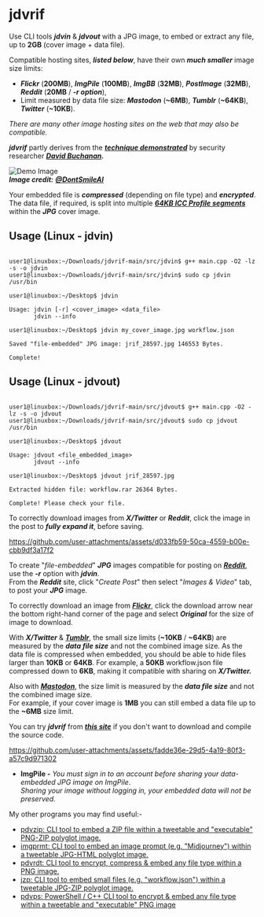 # jdvrif

Use CLI tools ***jdvin*** & ***jdvout*** with a JPG image, to embed or extract any file, up to **2GB** (cover image + data file).  

Compatible hosting sites, ***listed below***, have their own ***much smaller*** image size limits:
* ***Flickr*** (**200MB**), ***ImgPile*** (**100MB**), ***ImgBB*** (**32MB**), ***PostImage*** (**32MB**), ***Reddit*** (**20MB** / ***-r option***),
* Limit measured by data file size: ***Mastodon*** (**~6MB**), ***Tumblr*** (**~64KB**), ***Twitter*** (**~10KB**).
  
*There are many other image hosting sites on the web that may also be compatible.*  

***jdvrif*** partly derives from the ***[technique demonstrated](https://www.vice.com/en/article/bj4wxm/tiny-picture-twitter-complete-works-of-shakespeare-steganography)*** by security researcher ***[David Buchanan](https://www.da.vidbuchanan.co.uk/).*** 

![Demo Image](https://github.com/CleasbyCode/jdvrif/blob/main/demo_image/jrif_12272.jpg)  
***Image credit:*** [***@DontSmileAI***](https://x.com/DontSmileAI)

Your embedded file is ***compressed*** (depending on file type) and ***encrypted***.  
The data file, if required, is split into multiple [***64KB ICC Profile segments***](https://youtu.be/qduwJjtT-tY) within the ***JPG*** cover image.  
## Usage (Linux - jdvin)

```console

user1@linuxbox:~/Downloads/jdvrif-main/src/jdvin$ g++ main.cpp -O2 -lz -s -o jdvin
user1@linuxbox:~/Downloads/jdvrif-main/src/jdvin$ sudo cp jdvin /usr/bin

user1@linuxbox:~/Desktop$ jdvin 

Usage: jdvin [-r] <cover_image> <data_file>  
       jdvin --info

user1@linuxbox:~/Desktop$ jdvin my_cover_image.jpg workflow.json
  
Saved "file-embedded" JPG image: jrif_28597.jpg 146553 Bytes.

Complete!

```
## Usage (Linux - jdvout)

```console

user1@linuxbox:~/Downloads/jdvrif-main/src/jdvout$ g++ main.cpp -O2 -lz -s -o jdvout
user1@linuxbox:~/Downloads/jdvrif-main/src/jdvout$ sudo cp jdvout /usr/bin

user1@linuxbox:~/Desktop$ jdvout

Usage: jdvout <file_embedded_image>
       jdvout --info
        
user1@linuxbox:~/Desktop$ jdvout jrif_28597.jpg

Extracted hidden file: workflow.rar 26364 Bytes.

Complete! Please check your file.

```
To correctly download images from ***X/Twitter*** or ***Reddit***, click the image in the post to ***fully expand it***, before saving.  

https://github.com/user-attachments/assets/d033fb59-50ca-4559-b00e-cbb9df3a17f2

To create "*file-embedded*" ***JPG*** images compatible for posting on [***Reddit***](https://youtu.be/Ltq7bRRzuYo), use the ***-r*** option with ***jdvin***.  
From the ***Reddit*** site, click "*Create Post*" then select "*Images & Video*" tab, to post your ***JPG*** image.

To correctly download an image from [***Flickr***](https://youtu.be/kg_MJHQuzLY), click the download arrow near the bottom right-hand corner of the page and select ***Original*** for the size of image to download.

With ***X/Twitter*** & [***Tumblr***](https://youtu.be/8lIyLbx7CO8), the small size limits (**~10KB** / **~64KB**) are measured by the ***data file size*** and not the combined image size.
As the data file is compressed when embedded, you should be able to hide files larger than **10KB** or **64KB**.
For example, a **50KB** workflow.json file compressed down to **6KB**, making it compatible with sharing on ***X/Twitter.***

Also with [***Mastodon***](https://youtu.be/rnLf3W60IKQ), the size limit is measured by the ***data file size*** and not the combined image size.  
For example, if your cover image is **1MB** you can still embed a data file up to the **~6MB** size limit.

You can try ***jdvrif*** from [***this site***](https://cleasbycode.co.uk/jdvrif/index/) if you don't want to download and compile the source code.  

https://github.com/user-attachments/assets/fadde36e-29d5-4a19-80f3-a57c9d971302

* **ImgPile -** *You must sign in to an account before sharing your data-embedded JPG image on ImgPile*.  
*Sharing your image without logging in, your embedded data will not be preserved.*

My other programs you may find useful:-  

* [pdvzip: CLI tool to embed a ZIP file within a tweetable and "executable" PNG-ZIP polyglot image.](https://github.com/CleasbyCode/pdvzip)
* [imgprmt: CLI tool to embed an image prompt (e.g. "Midjourney") within a tweetable JPG-HTML polyglot image.](https://github.com/CleasbyCode/imgprmt)
* [pdvrdt: CLI tool to encrypt, compress & embed any file type within a PNG image.](https://github.com/CleasbyCode/pdvrdt)
* [jzp: CLI tool to embed small files (e.g. "workflow.json") within a tweetable JPG-ZIP polyglot image.](https://github.com/CleasbyCode/jzp) 
* [pdvps: PowerShell / C++ CLI tool to encrypt & embed any file type within a tweetable and "executable" PNG image](https://github.com/CleasbyCode/pdvps)   

##

